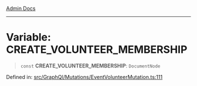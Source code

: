 [Admin Docs](/)

***

# Variable: CREATE\_VOLUNTEER\_MEMBERSHIP

> `const` **CREATE\_VOLUNTEER\_MEMBERSHIP**: `DocumentNode`

Defined in: [src/GraphQl/Mutations/EventVolunteerMutation.ts:111](https://github.com/PalisadoesFoundation/talawa-admin/blob/main/src/GraphQl/Mutations/EventVolunteerMutation.ts#L111)
